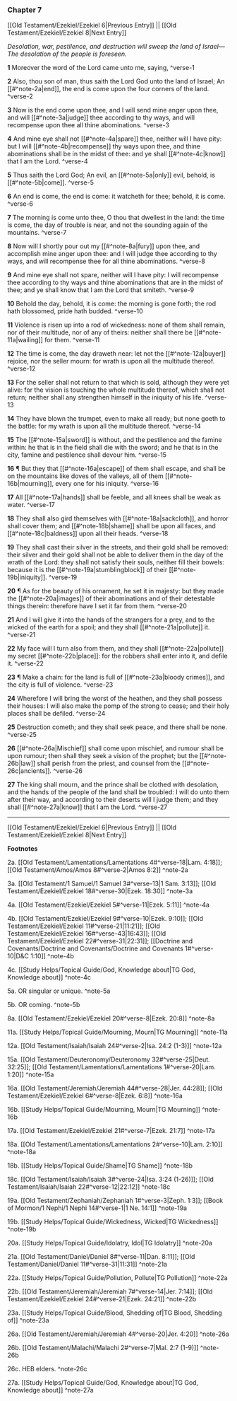 ### Chapter 7

[[Old Testament/Ezekiel/Ezekiel 6|Previous Entry]]  ||  [[Old Testament/Ezekiel/Ezekiel 8|Next Entry]]

*Desolation, war, pestilence, and destruction will sweep the land of Israel—The desolation of the people is foreseen.*

**1**  Moreover the word of the Lord came unto me, saying, ^verse-1

**2**  Also, thou son of man, thus saith the Lord God unto the land of Israel; An [[#^note-2a|end]], the end is come upon the four corners of the land. ^verse-2

**3**  Now is the end come upon thee, and I will send mine anger upon thee, and will [[#^note-3a|judge]] thee according to thy ways, and will recompense upon thee all thine abominations. ^verse-3

**4**  And mine eye shall not [[#^note-4a|spare]] thee, neither will I have pity: but I will [[#^note-4b|recompense]] thy ways upon thee, and thine abominations shall be in the midst of thee: and ye shall [[#^note-4c|know]] that I am the Lord. ^verse-4

**5**  Thus saith the Lord God; An evil, an [[#^note-5a|only]] evil, behold, is [[#^note-5b|come]]. ^verse-5

**6**  An end is come, the end is come: it watcheth for thee; behold, it is come. ^verse-6

**7**  The morning is come unto thee, O thou that dwellest in the land: the time is come, the day of trouble is near, and not the sounding again of the mountains. ^verse-7

**8**  Now will I shortly pour out my [[#^note-8a|fury]] upon thee, and accomplish mine anger upon thee: and I will judge thee according to thy ways, and will recompense thee for all thine abominations. ^verse-8

**9**  And mine eye shall not spare, neither will I have pity: I will recompense thee according to thy ways and thine abominations that are in the midst of thee; and ye shall know that I am the Lord that smiteth. ^verse-9

**10**  Behold the day, behold, it is come: the morning is gone forth; the rod hath blossomed, pride hath budded. ^verse-10

**11**  Violence is risen up into a rod of wickedness: none of them shall remain, nor of their multitude, nor of any of theirs: neither shall there be [[#^note-11a|wailing]] for them. ^verse-11

**12**  The time is come, the day draweth near: let not the [[#^note-12a|buyer]] rejoice, nor the seller mourn: for wrath is upon all the multitude thereof. ^verse-12

**13**  For the seller shall not return to that which is sold, although they were yet alive: for the vision is touching the whole multitude thereof, which shall not return; neither shall any strengthen himself in the iniquity of his life. ^verse-13

**14**  They have blown the trumpet, even to make all ready; but none goeth to the battle: for my wrath is upon all the multitude thereof. ^verse-14

**15**  The [[#^note-15a|sword]] is without, and the pestilence and the famine within: he that is in the field shall die with the sword; and he that is in the city, famine and pestilence shall devour him. ^verse-15

**16**  ¶ But they that [[#^note-16a|escape]] of them shall escape, and shall be on the mountains like doves of the valleys, all of them [[#^note-16b|mourning]], every one for his iniquity. ^verse-16

**17**  All [[#^note-17a|hands]] shall be feeble, and all knees shall be weak as water. ^verse-17

**18**  They shall also gird themselves with [[#^note-18a|sackcloth]], and horror shall cover them; and [[#^note-18b|shame]] shall be upon all faces, and [[#^note-18c|baldness]] upon all their heads. ^verse-18

**19**  They shall cast their silver in the streets, and their gold shall be removed: their silver and their gold shall not be able to deliver them in the day of the wrath of the Lord: they shall not satisfy their souls, neither fill their bowels: because it is the [[#^note-19a|stumblingblock]] of their [[#^note-19b|iniquity]]. ^verse-19

**20**  ¶ As for the beauty of his ornament, he set it in majesty: but they made the [[#^note-20a|images]] of their abominations and of their detestable things therein: therefore have I set it far from them. ^verse-20

**21**  And I will give it into the hands of the strangers for a prey, and to the wicked of the earth for a spoil; and they shall [[#^note-21a|pollute]] it. ^verse-21

**22**  My face will I turn also from them, and they shall [[#^note-22a|pollute]] my secret [[#^note-22b|place]]: for the robbers shall enter into it, and defile it. ^verse-22

**23**  ¶ Make a chain: for the land is full of [[#^note-23a|bloody crimes]], and the city is full of violence. ^verse-23

**24**  Wherefore I will bring the worst of the heathen, and they shall possess their houses: I will also make the pomp of the strong to cease; and their holy places shall be defiled. ^verse-24

**25**  Destruction cometh; and they shall seek peace, and there shall be none. ^verse-25

**26**  [[#^note-26a|Mischief]] shall come upon mischief, and rumour shall be upon rumour; then shall they seek a vision of the prophet; but the [[#^note-26b|law]] shall perish from the priest, and counsel from the [[#^note-26c|ancients]]. ^verse-26

**27**  The king shall mourn, and the prince shall be clothed with desolation, and the hands of the people of the land shall be troubled: I will do unto them after their way, and according to their deserts will I judge them; and they shall [[#^note-27a|know]] that I am the Lord. ^verse-27


---
[[Old Testament/Ezekiel/Ezekiel 6|Previous Entry]]  ||  [[Old Testament/Ezekiel/Ezekiel 8|Next Entry]]


**Footnotes**


2a. [[Old Testament/Lamentations/Lamentations 4#^verse-18|Lam. 4:18]]; [[Old Testament/Amos/Amos 8#^verse-2|Amos 8:2]] ^note-2a

3a. [[Old Testament/1 Samuel/1 Samuel 3#^verse-13|1 Sam. 3:13]]; [[Old Testament/Ezekiel/Ezekiel 18#^verse-30|Ezek. 18:30]] ^note-3a

4a. [[Old Testament/Ezekiel/Ezekiel 5#^verse-11|Ezek. 5:11]] ^note-4a

4b. [[Old Testament/Ezekiel/Ezekiel 9#^verse-10|Ezek. 9:10]]; [[Old Testament/Ezekiel/Ezekiel 11#^verse-21|11:21]]; [[Old Testament/Ezekiel/Ezekiel 16#^verse-43|16:43]]; [[Old Testament/Ezekiel/Ezekiel 22#^verse-31|22:31]]; [[Doctrine and Covenants/Doctrine and Covenants/Doctrine and Covenants 1#^verse-10|D&C 1:10]] ^note-4b

4c. [[Study Helps/Topical Guide/God, Knowledge about|TG God, Knowledge about]] ^note-4c

5a. OR singular or unique. ^note-5a

5b. OR coming. ^note-5b

8a. [[Old Testament/Ezekiel/Ezekiel 20#^verse-8|Ezek. 20:8]] ^note-8a

11a. [[Study Helps/Topical Guide/Mourning, Mourn|TG Mourning]] ^note-11a

12a. [[Old Testament/Isaiah/Isaiah 24#^verse-2|Isa. 24:2 (1-3)]] ^note-12a

15a. [[Old Testament/Deuteronomy/Deuteronomy 32#^verse-25|Deut. 32:25]]; [[Old Testament/Lamentations/Lamentations 1#^verse-20|Lam. 1:20]] ^note-15a

16a. [[Old Testament/Jeremiah/Jeremiah 44#^verse-28|Jer. 44:28]]; [[Old Testament/Ezekiel/Ezekiel 6#^verse-8|Ezek. 6:8]] ^note-16a

16b. [[Study Helps/Topical Guide/Mourning, Mourn|TG Mourning]] ^note-16b

17a. [[Old Testament/Ezekiel/Ezekiel 21#^verse-7|Ezek. 21:7]] ^note-17a

18a. [[Old Testament/Lamentations/Lamentations 2#^verse-10|Lam. 2:10]] ^note-18a

18b. [[Study Helps/Topical Guide/Shame|TG Shame]] ^note-18b

18c. [[Old Testament/Isaiah/Isaiah 3#^verse-24|Isa. 3:24 (1-26)]]; [[Old Testament/Isaiah/Isaiah 22#^verse-12|22:12]] ^note-18c

19a. [[Old Testament/Zephaniah/Zephaniah 1#^verse-3|Zeph. 1:3]]; [[Book of Mormon/1 Nephi/1 Nephi 14#^verse-1|1 Ne. 14:1]] ^note-19a

19b. [[Study Helps/Topical Guide/Wickedness, Wicked|TG Wickedness]] ^note-19b

20a. [[Study Helps/Topical Guide/Idolatry, Idol|TG Idolatry]] ^note-20a

21a. [[Old Testament/Daniel/Daniel 8#^verse-11|Dan. 8:11]]; [[Old Testament/Daniel/Daniel 11#^verse-31|11:31]] ^note-21a

22a. [[Study Helps/Topical Guide/Pollution, Pollute|TG Pollution]] ^note-22a

22b. [[Old Testament/Jeremiah/Jeremiah 7#^verse-14|Jer. 7:14]]; [[Old Testament/Ezekiel/Ezekiel 24#^verse-21|Ezek. 24:21]] ^note-22b

23a. [[Study Helps/Topical Guide/Blood, Shedding of|TG Blood, Shedding of]] ^note-23a

26a. [[Old Testament/Jeremiah/Jeremiah 4#^verse-20|Jer. 4:20]] ^note-26a

26b. [[Old Testament/Malachi/Malachi 2#^verse-7|Mal. 2:7 (1-9)]] ^note-26b

26c. HEB elders. ^note-26c

27a. [[Study Helps/Topical Guide/God, Knowledge about|TG God, Knowledge about]] ^note-27a